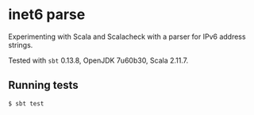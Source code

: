 # inet6 parse

Experimenting with Scala and Scalacheck with a parser for IPv6 address strings.

Tested with `sbt` 0.13.8, OpenJDK 7u60b30, Scala 2.11.7.

## Running tests

```
$ sbt test
```
